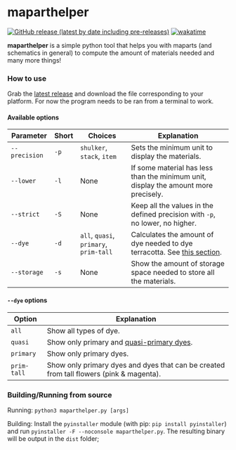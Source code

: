 # maparthelper 
[![GitHub release (latest by date including pre-releases)](https://img.shields.io/github/v/release/uku3lig/maparthelper?include_prereleases&style=for-the-badge)](https://github.com/uku3lig/maparthelper/releases/latest)
[![wakatime](https://wakatime.com/badge/github/uku3lig/maparthelper.svg?style=for-the-badge)](https://wakatime.com/badge/github/uku3lig/maparthelper)

**maparthelper** is a simple python tool that helps you with maparts (and schematics in general) to compute the amount of materials needed and many more things!

### How to use 

Grab the [latest release](https://github.com/uku3lig/maparthelper/releases/latest) and download the file corresponding to your platform. For now the program needs to be ran from a terminal to work.

#### Available options

Parameter | Short | Choices | Explanation
---|---|---|---
`--precision` | `-p` | `shulker`, `stack`, `item` | Sets the minimum unit to display the materials.
`--lower` | `-l` | None | If some material has less than the minimum unit, display the amount more precisely.
`--strict` | `-S` | None | Keep all the values in the defined precision with `-p`, no lower, no higher.
`--dye` | `-d` | `all`, `quasi`, `primary`, `prim-tall` | Calculates the amount of dye needed to dye terracotta. See [this section](#dye-options).
`--storage` | `-s` | None | Show the amount of storage space needed to store all the materials.

#### `--dye` options

Option | Explanation
---|---
`all` | Show all types of dye.
`quasi` | Show only primary and [quasi-primary dyes](https://minecraft.fandom.com/wiki/Dye#Quasi-Primary).
`primary` | Show only primary dyes.
`prim-tall` | Show only primary dyes and dyes that can be created from tall flowers (pink & magenta).

### Building/Running from source

Running: `python3 maparthelper.py [args]`

Building: Install the `pyinstaller` module (with pip: `pip install pyinstaller`) and run `pyinstaller -F --noconsole maparthelper.py`. The resulting binary will be output in the `dist` folder;
